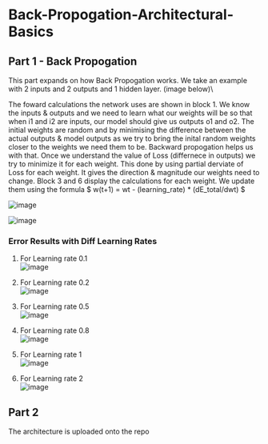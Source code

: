 # Back-Propogation-Architectural-Basics


## Part 1 - Back Propogation

This part expands on how Back Propogation works. We take an example with 2 inputs and 2 outputs and 1 hidden layer. (image below)\  

The foward calculations the network uses are shown in block 1. We know the inputs & outputs and we need to learn what our weights will be so that when i1 and i2 are inputs, our model should give us outputs o1 and o2. The initial weights are random and by minimising the difference between the actual outputs & model outputs as we try to bring the inital random weights closer to the weights we need them to be. Backward propogation helps us with that. Once we understand the value of Loss (differnece in outputs) we try to minimize it for each weight. This done by using partial derviate of Loss for each weight. It gives the direction & magnitude our weights need to change. Block 3 and 6 display the calculations for each weight. We update them using the formula $ w(t+1) = wt - (learning_rate) * (dE_total/dwt) $

![image](https://github.com/iris-kurapaty/Back-Propogation-Architectural-Basics/assets/52544352/1cb2bf28-15cf-42a3-a5a2-572b0c2fa957)

![image](https://github.com/iris-kurapaty/Back-Propogation-Architectural-Basics/assets/52544352/03e6dd7b-1c4f-4daf-8001-27f4d848b299)

### Error Results with Diff Learning Rates

1. For Learning rate 0.1\
  ![image](https://github.com/iris-kurapaty/Back-Propogation-Architectural-Basics/assets/52544352/097f111d-6bde-4265-bb7f-2d3a311bda61)

2. For Learning rate 0.2\
  ![image](https://github.com/iris-kurapaty/Back-Propogation-Architectural-Basics/assets/52544352/a69fb2cb-30cc-48b9-a10a-5b3d2c42bae9)

3. For Learning rate 0.5\
  ![image](https://github.com/iris-kurapaty/Back-Propogation-Architectural-Basics/assets/52544352/f123150e-b083-4270-b475-ea8f08e21431)

4. For Learning rate 0.8\
  ![image](https://github.com/iris-kurapaty/Back-Propogation-Architectural-Basics/assets/52544352/41e8f487-3133-40d8-a6c5-de49f35138cb)

5. For Learning rate 1\
  ![image](https://github.com/iris-kurapaty/Back-Propogation-Architectural-Basics/assets/52544352/377d591e-6eef-4031-9806-ecd3f5b27921)

6. For Learning rate 2\
  ![image](https://github.com/iris-kurapaty/Back-Propogation-Architectural-Basics/assets/52544352/542d91e1-8e96-402d-baed-1ab6ca8833cf)






## Part 2 
The architecture is uploaded onto the repo
